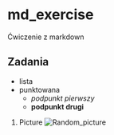 # md_exercise
Ćwiczenie z markdown
## Zadania
* lista
* punktowana
  * _podpunkt pierwszy_
  * __podpunkt drugi__

1. Picture
   ![Random_picture](https://ps.w.org/advanced-random-posts-widget/assets/icon-256x256.png?rev=2046099)
